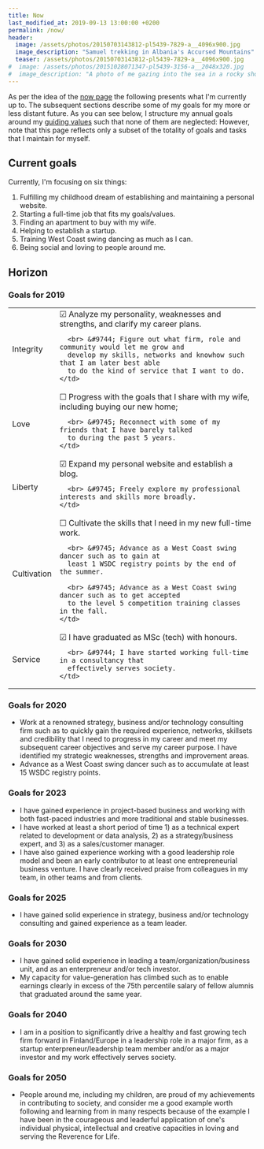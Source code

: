 ```yaml
---
title: Now
last_modified_at: 2019-09-13 13:00:00 +0200
permalink: /now/
header:
  image: /assets/photos/20150703143812-pl5439-7829-a__4096x900.jpg
  image_description: "Samuel trekking in Albania's Accursed Mountains"
  teaser: /assets/photos/20150703143812-pl5439-7829-a__4096x900.jpg
#  image: /assets/photos/20151028071347-pl5439-3156-a__2048x320.jpg
#  image_description: "A photo of me gazing into the sea in a rocky shore in Lauttasaari"
---
```


As per the idea of the [now page](https://nownownow.com/about) the following 
presents what I'm currently up to. The subsequent sections describe some of my 
goals for my more or less distant future. As you can <!-- , and a log of past goals -->
see below, I structure my annual goals around my [guiding 
values](/about/#what-are-my-values) such that none of them are neglected: 
However, note that this page reflects only a subset of the totality of goals 
and tasks that I maintain for myself.

## Current goals

Currently, I'm focusing on six things:

1. Fulfilling my childhood dream of establishing and maintaining a personal
   website.
2. Starting a full-time job that fits my goals/values.
3. Finding an apartment to buy with my wife.
4. Helping to establish a startup.
5. Training West Coast swing dancing as much as I can.
6. Being social and loving to people around me.

## Horizon

### Goals for 2019

<table>
  <tr>
    <td>Integrity</td>
    <td>
      &#9745; Analyze my personality, weaknesses and strengths, and clarify my
      career plans.

      <br> &#9744; Figure out what firm, role and community would let me grow and 
      develop my skills, networks and knowhow such that I am later best able 
      to do the kind of service that I want to do.
    </td>
  </tr>
  <tr>
    <td>Love</td>
    <td>
      &#9744; Progress with the goals that I share with my wife, including
      buying our new home;

      <br> &#9745; Reconnect with some of my friends that I have barely talked
      to during the past 5 years.
    </td>
  </tr>
  <tr>
    <td>Liberty</td>
    <td>
      &#9745; Expand my personal website and establish a blog.

      <br> &#9745; Freely explore my professional interests and skills more broadly.
    </td>
  </tr>
  <tr>
    <td>Cultivation</td>
    <td>
      &#9744; Cultivate the skills that I need in my new full-time work.
      
      <br> &#9745; Advance as a West Coast swing dancer such as to gain at
      least 1 WSDC registry points by the end of the summer.

      <br> &#9745; Advance as a West Coast swing dancer such as to get accepted
      to the level 5 competition training classes in the fall.
    </td>
  </tr>
  <tr>
    <td>Service</td>
    <td>
      &#9745; I have graduated as MSc (tech) with honours.

      <br> &#9744; I have started working full-time in a consultancy that
      effectively serves society.
    </td>
  </tr>
</table>

### Goals for 2020

* Work at a renowned strategy, business and/or technology consulting firm 
  such as to quickly gain the required experience, networks, skillsets and 
  credibility that I need to progress in my career and meet my subsequent career 
  objectives and serve my career purpose. I have identified my strategic 
  weaknesses, strengths and improvement areas.
* Advance as a West Coast swing dancer such as to accumulate at least 15 WSDC 
  registry points.

### Goals for 2023

* I have gained experience in project-based business and working with both 
  fast-paced industries and more traditional and stable businesses.
* I have worked at least a short period of time 1) as a technical expert 
  related to development or data analysis, 2) as a strategy/business expert, 
  and 3) as a sales/customer manager.
* I have also gained experience working with a good leadership role model and 
  been an early contributor to at least one entrepreneurial business venture. 
  I have clearly received praise from colleagues in my team, in other teams 
  and from clients.

### Goals for 2025

* I have gained solid experience in strategy, business and/or technology 
  consulting and gained experience as a team leader.

### Goals for 2030

* I have gained solid experience in leading a team/organization/business unit, 
  and as an enterpreneur and/or tech investor.
* My capacity for value-generation has climbed such as to enable earnings 
  clearly in excess of the 75th percentile salary of fellow alumnis that 
  graduated around the same year.

### Goals for 2040

* I am in a position to significantly drive a healthy and fast growing tech 
  firm forward in Finland/Europe in a leadership role in a major firm, as a 
  startup enterpreneur/leadership team member and/or as a major investor and
  my work effectively serves society.

### Goals for 2050

* People around me, including my children, are proud of my achievements in 
  contributing to society, and consider me a good example worth following and 
  learning from in many respects because of the example I have been in the 
  courageous and leaderful application of one's individual physical, 
  intellectual and creative capacities in loving and serving the Reverence for 
  Life.

<!--
## Rear-view log

### Goals for 2018 -- a review

<table>
  <tr>
    <td>Integrity</td>
    <td>
      &#9744; Develop and stay true to a portfolio of at least 10 spartanified habits
      <br> &#9744; Develop and stay true to a steady sleep rhythm (at least 2/3 of all days sleep at least 7.5 hours by going to sleep 20-23 and waking up 05-08)
    </td>
  </tr>
  <tr>
    <td>Love</td>
    <td>
      &#9745; Get happily married!
      <br> &#9744; Spend at least 1 hour personally with 3/4 of the individuals that you personally wanted to invite to your wedding
    </td>
  </tr>
  <tr>
    <td>Liberty</td>
    <td>
      &#9745; Get to a level in West Coast swing (WCS) that would make you eligible for competitive and/or level 4 training classes.
    </td>
  </tr>
  <tr>
    <td>Cultivation</td>
    <td>
      &#9745; At least 30 30+ min aerobic training sessions → Seems like the count is 30-50
      <br> &#9745; At least 30 30+ min anaerobic training sessions → Seems like the count is 30-50
      <br> &#9745; At least 30 30+ min stretching sessions → Seems like the count is 40-60
      <br> &#9744; Cooper 3300+; Half marathon: 1h 30 min; Push ups per minute: 40+.
    </td>
  </tr>
  <tr>
    <td>Service</td>
    <td>
      &#9745; All mandatory courses passed in my MSc degree with GPA > 4.0 and
      I have a Master's Thesis that combines both strategy and technology at
      least 30% completed.
      <br> &#9745; I have applied learnings from my data science studies professionally.
      <br> &#9744; LinkedIn and personal blog established
    </td>
  </tr>
</table>

### Goals for 2017 -- a review

<table>
  <tr>
    <td>Integrity</td>
    <td>
      &#9745; Develop a portfolio of good habits to improve yourself.
      &#9745; Apply GTD systematically throughout the semester.
    </td>
  </tr>
  <tr>
    <td>Love</td>
    <td>
      &#9745; Enjoy a successful vacation in Asia with your future wife!
    </td>
  </tr>
  <tr>
    <td>Liberty</td>
    <td>
      &#9744; Develop a personal website/blog.
    </td>
  </tr>
  <tr>
    <td>Cultivation</td>
    <td>
      &#9745; At least 30 30+ min aerobic training sessions → Seems like the count is 30-50
      <br> &#9745; At least 30 30+ min anaerobic training sessions → Seems like the count is 30-50
      <br> &#9745; At least 30 30+ min stretching sessions → Seems like the count is 40-60
      <br> &#9744; Cooper 3300+; Half marathon: 1h 30 min; Push ups per minute: 40+.
    </td>
  </tr>
  <tr>
    <td>Service</td>
    <td>
      &#9745; BSc degree completed.
      <br> &#9745; Gained work experience in consulting, leadership and software development.
    </td>
  </tr>
</table>

### Goals for 2015 -- a review

* I have gained experience in project management, computer science, and web 
  development. I have also figured out what kind of career avenue I wish to 
  pursue.

### Goals for 2010 -- a review

* I have honorably completed my military service and started studies in one of 
  Finland's three top academic institutions in a field in which I can leverage 
  my natural aptitudes and gain knowledge to support interesting career avenues 
  related to technology.

### Goals for 2008 -- a review

* I have honorably completed my secondary school and gained at least 10 months 
  worth of practical work experience as well as learnt to be proficient in at 
  least three languages.
-->
